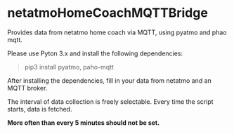 # netatmoHomeCoachMQTTBridge
Provides data from netatmo home coach via MQTT, using pyatmo and phao mqtt.

Please use Pyton 3.x and install the following dependencies:

> pip3 install pyatmo, paho-mqtt
> 

After installing the dependencies, fill in your data from netatmo and an MQTT broker. 

The interval of data collection is freely selectable. 
Every time the script starts, data is fetched.

**More often than every 5 minutes should not be set.**
